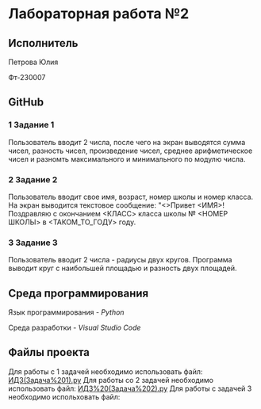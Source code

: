 # Лабораторная работа №2
## Исполнитель
Петрова Юлия 

Фт-230007
## GitHub
### 1 Задание 1
Пользователь вводит 2 числа, после чего на экран выводятся сумма чисел, разность чисел, произведение чисел, среднее арифметическое чисел и разномть максимального и минимального по модулю числа.
### 2 Задание 2
Пользователь вводит свое имя, возраст, номер школы и номер класса. На экран выводится текстовое сообщение: "<>Привет <ИМЯ>! Поздравляю с окончанием <КЛАСС> класса школы № <НОМЕР ШКОЛЫ> в <ТАКОМ_ТО_ГОДУ> году.
### 3 Задание 3
Пользователь вводит 2 числа - радиусы двух кругов. Программа выводит круг с наибольшей площадью и разность двух площадей.
## Среда программирования
Язык программирования - *Python*

Среда разработки - *Visual Studio Code*
## Файлы проекта
Для работы с 1 задачей необходимо использовать файл: [ИДЗ(Задача%201).py](https://github.com/Julia-new-user/Laboratory-work/blob/main/ИДЗ(Задача%201).py)
Для работы со 2 задачей необходимо использовать файл: [ИДЗ%20(Задача%202).py](https://github.com/Julia-new-user/Laboratory-work/blob/main/ИДЗ%20(Задача%202).py)
Для работы с задачей 3 необходимо испольховать файл: 
